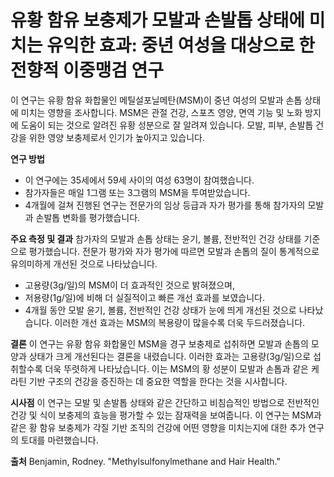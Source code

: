 ﻿

# 유황 함유 보충제가 모발과 손발톱 상태에 미치는 유익한 효과: 중년 여성을 대상으로 한 전향적 이중맹검 연구

이 연구는 유황 함유 화합물인 메틸설포닐메탄(MSM)이 중년 여성의 모발과 손톱 상태에 미치는 영향을 조사합니다. MSM은 관절 건강, 스포츠 영양, 면역 기능 및 노화 방지에 도움이 되는 것으로 알려진 유황 성분으로 잘 알려져 있습니다. 모발, 피부, 손발톱 건강을 위한 영양 보충제로서 인기가 높아지고 있습니다.

**연구 방법**

 - 이 연구에는 35세에서 59세 사이의 여성 63명이 참여했습니다. 
 - 참가자들은 매일 1그램 또는 3그램의 MSM을 투여받았습니다. 
 - 4개월에 걸쳐 진행된 연구는 전문가의 임상 등급과 자가 평가를 통해 참가자의 모발과 손발톱 변화를 평가했습니다.

**주요 측정 및 결과**
참가자의 모발과 손톱 상태는 윤기, 볼륨, 전반적인 건강 상태를 기준으로 평가했습니다.
전문가 평가와 자가 평가에 따르면 모발과 손톱의 질이 통계적으로 유의미하게 개선된 것으로 나타났습니다.

 - 고용량(3g/일)의 MSM이 더 효과적인 것으로 밝혀졌으며, 
 - 저용량(1g/일)에 비해 더 실질적이고 빠른 개선 효과를 보였습니다.
 - 4개월 동안 모발 윤기, 볼륨, 전반적인 건강 상태가 눈에 띄게 개선된 것으로 나타났습니다.
이러한 개선 효과는 MSM의 복용량이 많을수록 더욱 두드러졌습니다.


**결론**
이 연구는 유황 함유 화합물인 MSM을 경구 보충제로 섭취하면 모발과 손톱의 모양과 상태가 크게 개선된다는 결론을 내렸습니다. 이러한 효과는 고용량(3g/일)으로 섭취할수록 더욱 뚜렷하게 나타났습니다. 이는 MSM의 황 성분이 모발과 손톱과 같은 케라틴 기반 구조의 건강을 증진하는 데 중요한 역할을 한다는 것을 시사합니다.

**시사점**
이 연구는 모발 및 손발톱 상태와 같은 간단하고 비침습적인 방법으로 전반적인 건강 및 식이 보충제의 효능을 평가할 수 있는 잠재력을 보여줍니다. 이 연구는 MSM과 같은 황 함유 보충제가 각질 기반 조직의 건강에 어떤 영향을 미치는지에 대한 추가 연구의 토대를 마련했습니다.


**출처**
Benjamin, Rodney. "Methylsulfonylmethane and Hair Health."
